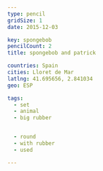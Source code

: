 ```yaml
---
type: pencil
gridSize: 1
date: 2015-12-03

key: spongebob
pencilCount: 2
title: spongebob and patrick

countries: Spain
cities: Lloret de Mar
latlng: 41.695656, 2.841034
geo: ESP

tags:
  - set
  - animal
  - big rubber


  - round
  - with rubber
  - used

---
```



